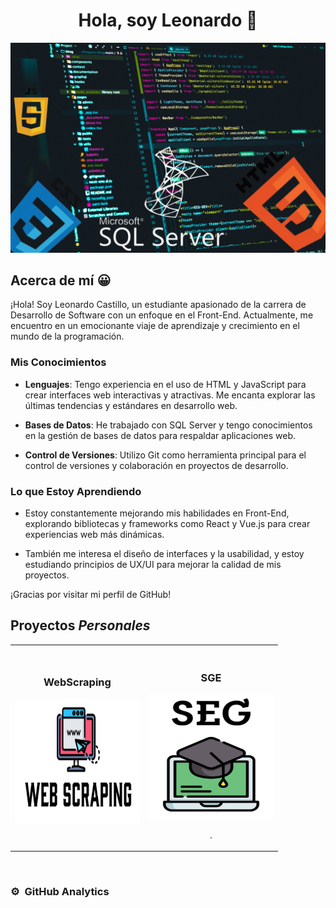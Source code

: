 <div align="center">
<h1 align="center">Hola, soy Leonardo 👋</h1>
</div>
<img src="Diseño sin título (3).png">



## Acerca de mí 😀

¡Hola! Soy Leonardo Castillo, un estudiante apasionado de la carrera de Desarrollo de Software con un enfoque en el Front-End. Actualmente, me encuentro en un emocionante viaje de aprendizaje y crecimiento en el mundo de la programación.

### Mis Conocimientos

- **Lenguajes**: Tengo experiencia en el uso de HTML y JavaScript para crear interfaces web interactivas y atractivas. Me encanta explorar las últimas tendencias y estándares en desarrollo web.

- **Bases de Datos**: He trabajado con SQL Server y tengo conocimientos en la gestión de bases de datos para respaldar aplicaciones web.

- **Control de Versiones**: Utilizo Git como herramienta principal para el control de versiones y colaboración en proyectos de desarrollo.

### Lo que Estoy Aprendiendo

- Estoy constantemente mejorando mis habilidades en Front-End, explorando bibliotecas y frameworks como React y Vue.js para crear experiencias web más dinámicas.

- También me interesa el diseño de interfaces y la usabilidad, y estoy estudiando principios de UX/UI para mejorar la calidad de mis proyectos.


¡Gracias por visitar mi perfil de GitHub!

## Proyectos *Personales*
<table>
<tr>
<td width="50%">
<h3 align="center">WebScraping</h3>
<div align="center">
<a href=""" target="_blank"><img width="200px" height="200px" src="webscraping.png"></a>
<p>
<a href="" target="_blank">
</a>
</a>
</p>
<p></p>
</div>
                                                                                      
</td>

<td width="50%">
               <br>
<h3 align="center">SGE</h3>
<div align="center">                                       
<a href="" target="_blank"><img src="SEG.png" width="200px" height="200px" margin-bottom="10px" alt="Curso arquitectura MVVM"></a>
<br>
<p>


</a>

</a>
</p>
</p>.</p>
</div>                                                             
</table>                                                                                 
</div>
<br>

### ⚙️ &nbsp;GitHub Analytics




